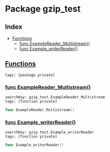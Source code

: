 # Package gzip_test

## Index

* [Functions](#func)
    * [func ExampleReader_Multistream()](#ExampleReader_Multistream)
    * [func Example_writerReader()](#Example_writerReader)


## <a id="func" href="#func">Functions</a>

```
tags: [package private]
```

### <a id="ExampleReader_Multistream" href="#ExampleReader_Multistream">func ExampleReader_Multistream()</a>

```
searchKey: gzip_test.ExampleReader_Multistream
tags: [function private]
```

```Go
func ExampleReader_Multistream()
```

### <a id="Example_writerReader" href="#Example_writerReader">func Example_writerReader()</a>

```
searchKey: gzip_test.Example_writerReader
tags: [function private]
```

```Go
func Example_writerReader()
```

